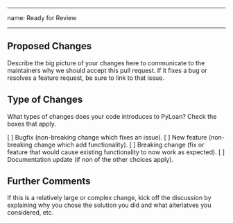 ---
name: Ready for Review

----
## Proposed Changes
Describe the big picture of your changes here to communicate to the maintainers why we should accept this pull request. If it fixes a bug or resolves a feature request, be sure to link to that issue.

## Type of Changes
What types of changes does your code introduces to PyLoan? Check the boxes that apply.

[ ] Bugfix (non-breaking change which fixes an issue).
[ ] New feature (non-breaking change which add functionality).
[ ] Breaking change (fix or feature that would cause existing functionality to now work as expected).
[ ] Documentation update (if non of the other choices apply).

## Further Comments
If this is a relatively large or complex change, kick off the discussion by explaining why you chose the solution you did and what alteriatves you considered, etc.


